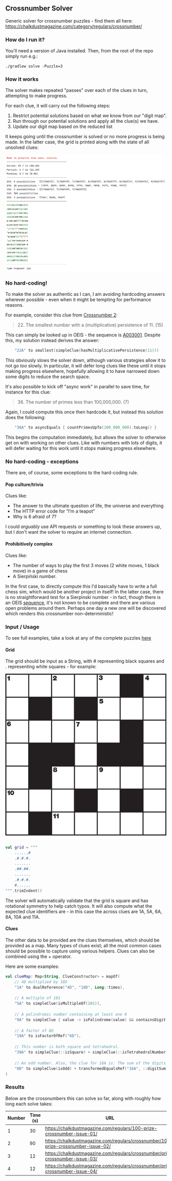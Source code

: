 ## Crossnumber Solver

Generic solver for crossnumber puzzles - find them all here: https://chalkdustmagazine.com/category/regulars/crossnumber/

### How do I run it?

You'll need a version of Java installed. Then, from the root of the repo simply run e.g.:

```shell
./gradlew solve -Puzzle=3
```

### How it works

The solver makes repeated "passes" over each of the clues in turn, attempting to make progress. 

For each clue, it will carry out the following steps:

1. Restrict potential solutions based on what we know from our "digit map". 
2. Run through our potential solutions and apply all the clue(s) we have.
3. Update our digit map based on the reduced list

It keeps going until the crossnumber is solved or no more progress is being made. In the latter case, the grid is printed along with the state of all unsolved clues:

![img.png](docs/unsolved-output.png)

### No hard-coding!

To make the solver as authentic as I can, I am avoiding hardcoding answers wherever possible - even when it might be tempting for performance reasons.

For example, consider this clue from [Crossnumber 2](https://chalkdustmagazine.com/regulars/crossnumber/100-prize-crossnumber-issue-02/):

> 22. The smallest number with a (multiplicative) persistence of 11. (15)

This can simply be looked up in OEIS - the sequence is [A003001](https://oeis.org/A003001). Despite this, my solution instead derives the answer:

```kotlin
    "22A" to smallest(simpleClue(hasMultiplicativePersistence(11)))
```

This obviously slows the solver down, although various strategies allow it to not go _too_ slowly. In particular, it will defer long clues like these until it stops making progress elsewhere, hopefully allowing it to have narrowed down some digits to reduce the search space.

It's also possible to kick off "async work" in parallel to save time, for instance for this clue:

> 36. The number of primes less than 100,000,000. (7)

Again, I could compute this once then hardcode it, but instead this solution does the following:

```kotlin
    "36A" to asyncEquals { countPrimesUpTo(100_000_000).toLong() }
```

This begins the computation immediately, but allows the solver to otherwise get on with working on other clues. Like with numbers with lots of digits, it will defer waiting for this work until it stops making progress elsewhere.

### No hard-coding - exceptions

There are, of course, some exceptions to the hard-coding rule.

#### Pop culture/trivia

Clues like:

 - The answer to the ultimate question of life, the universe and everything
 - The HTTP error code for “I’m a teapot”
 - Why is 6 afraid of 7?

I could _arguably_ use API requests or something to look these answers up, but I don't want the solver to require an internet connection.

#### Prohibitively complex

Clues like:

 - The number of ways to play the first 3 moves (2 white moves, 1 black move) in a game of chess
 - A Sierpiński number.

In the first case, to directly compute this I'd basically have to write a full chess sim, which would be another project in itself!
In the latter case, there is no straightforward test for a Sierpinski number - in fact, though there is an OEIS [sequence](https://oeis.org/A076336), it's not known to be complete and there are various open problems around them. Perhaps one day a new one will be discovered which renders this crossnumber non-deterministic!

### Input / Usage

To see full examples, take a look at any of the complete puzzles [here](src/main/kotlin/puzzles)

#### Grid

The grid should be input as a String, with # representing black squares and . representing white squares - for example:

![img.png](docs/example-grid.png)

```kotlin
val grid = """
    ......#
    .#.#.#.
    .......
    .##.##.
    .......
    .#.#.#.
    #......
""".trimIndent()
```

The solver will automatically validate that the grid is square and has rotational symmetry to help catch typos. It will
also compute what the expected clue identifiers are - in this case the across clues are 1A, 5A, 6A, 8A, 10A and 11A.

#### Clues

The other data to be provided are the clues themselves, which should be provided as a map. 
Many types of clues exist; all the most common cases should be possible to capture using various helpers. 
Clues can also be combined using the + operator.

Here are some examples:

```kotlin
val clueMap: Map<String, ClueConstructor> = mapOf(
    // 4D multiplied by 18D
    "1A" to dualReference("4D", "18D", Long::times),
    
    // A multiple of 101
    "5A" to simpleClue(isMultipleOf(101)),
    
    // A palindromic number containing at least one 0
    "9A" to simpleClue { value -> isPalindrome(value) && containsDigit(0)(value) },
    
    // A factor of 6D
    "19A" to isFactorOfRef("6D"),
    
    // This number is both square and tetrahedral.
    "39A" to simpleClue(::isSquare) + simpleClue(::isTetrahedralNumber),
    
    // An odd number. Also, the clue for 16A is: The sum of the digits of 8D, so here we also encode the "reciprocal" relationship
    "8D" to simpleClue(isOdd) + transformedEqualsRef("16A", ::digitSum)
)
```

### Results

Below are the crossnumbers this can solve so far, along with roughly how long each solve takes:

| Number | Time (s) | URL                                                                                |
|--------|----------|------------------------------------------------------------------------------------|
| 1      | 30       | https://chalkdustmagazine.com/regulars/100-prize-crossnumber-issue-01/             |
| 2      | 90       | https://chalkdustmagazine.com/regulars/crossnumber/100-prize-crossnumber-issue-02/ |
| 3      | 12       | https://chalkdustmagazine.com/regulars/crossnumber/prize-crossnumber-issue-03/     |
| 4      | 12       | https://chalkdustmagazine.com/regulars/crossnumber/prize-crossnumber-issue-04/     |
